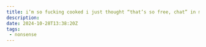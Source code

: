 ```yaml
---
title: i’m so fucking cooked i just thought “that’s so free, chat” in my own head
description:
date: 2024-10-28T13:38:20Z
tags:
 - nonsense
---
```

